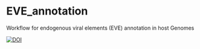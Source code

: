 # EVE_annotation
Workflow for endogenous viral elements (EVE) annotation in host Genomes 





[![DOI](https://zenodo.org/badge/485390930.svg)](https://zenodo.org/badge/latestdoi/485390930)



